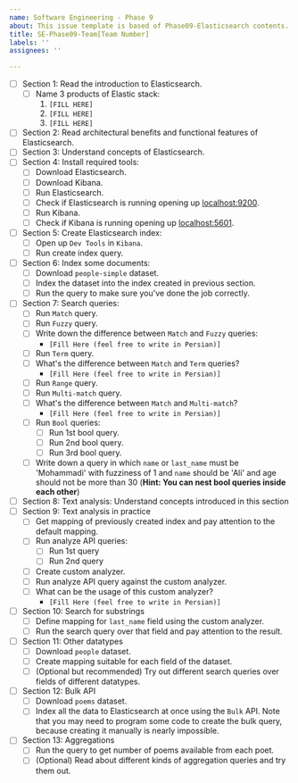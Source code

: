 ```yaml
---
name: Software Engineering - Phase 9
about: This issue template is based of Phase09-Elasticsearch contents.
title: SE-Phase09-Team[Team Number]
labels: ''
assignees: ''

---
```


- [ ] Section 1: Read the introduction to Elasticsearch.
    - [ ] Name 3 products of Elastic stack:
        1. `[FILL HERE]`
        1. `[FILL HERE]`
        1. `[FILL HERE]`
- [ ] Section 2: Read architectural benefits and functional features of Elasticsearch.
- [ ] Section 3: Understand concepts of Elasticsearch.
- [ ] Section 4: Install required tools:
    - [ ] Download Elasticsearch.
    - [ ] Download Kibana.
    - [ ] Run Elasticsearch.
    - [ ] Check if Elasticsearch is running opening up [localhost:9200](localhost:9200).
    - [ ] Run Kibana.
    - [ ] Check if Kibana is running opening up [localhost:5601](localhost:5601).
- [ ] Section 5: Create Elasticsearch index:
    - [ ] Open up `Dev Tools` in `Kibana`.
    - [ ] Run create index query.
- [ ] Section 6: Index some documents:
    - [ ] Download `people-simple` dataset.
    - [ ] Index the dataset into the index created in previous section.
    - [ ] Run the query to make sure you've done the job correctly.
- [ ] Section 7: Search queries:
    - [ ] Run `Match` query.
    - [ ] Run `Fuzzy` query.
    - [ ] Write down the difference between `Match` and `Fuzzy` queries:
        - `[Fill Here (feel free to write in Persian)]`
    - [ ] Run `Term` query.
    - [ ] What's the difference between `Match` and `Term` queries?
        - `[Fill Here (feel free to write in Persian)]`
    - [ ] Run `Range` query.
    - [ ] Run `Multi-match` query.
    - [ ] What's the difference between `Match` and `Multi-match`?
        - `[Fill Here (feel free to write in Persian)]`
    - [ ] Run `Bool` queries:
        - [ ] Run 1st bool query.
        - [ ] Run 2nd bool query.
        - [ ] Run 3rd bool query.
    - [ ] Write down a query in which `name` or `last_name` must be 'Mohammadi' with fuzziness of 1 and `name` should be 'Ali' and age should not be more than 30 (**Hint: You can nest bool queries inside each other**)
- [ ] Section 8: Text analysis: Understand concepts introduced in this section
- [ ] Section 9: Text analysis in practice
    - [ ] Get mapping of previously created index and pay attention to the default mapping.
    - [ ] Run analyze API queries:
        - [ ] Run 1st query
        - [ ] Run 2nd query
    - [ ] Create custom analyzer.
    - [ ] Run analyze API query against the custom analyzer.
    - [ ] What can be the usage of this custom analyzer?
        - `[Fill Here (feel free to write in Persian)]`
- [ ] Section 10: Search for substrings
    - [ ] Define mapping for `last_name` field using the custom analyzer.
    - [ ] Run the search query over that field and pay attention to the result.
- [ ] Section 11: Other datatypes
    - [ ] Download `people` dataset.
    - [ ] Create mapping suitable for each field of the dataset.
    - [ ] (Optional but recommended) Try out different search queries over fields of different datatypes.
- [ ] Section 12: Bulk API
    - [ ] Download `poems` dataset.
    - [ ] Index all the data to Elasticsearch at once using the `Bulk` API. Note that you may need to program some code to create the bulk query, because creating it manually is nearly impossible.
- [ ] Section 13: Aggregations
    - [ ] Run the query to get number of poems available from each poet.
    - [ ] (Optional) Read about different kinds of aggregation queries and try them out.
